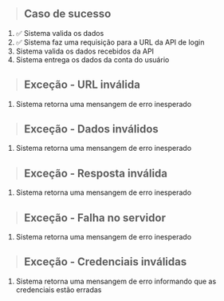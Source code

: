 > ## Caso de sucesso
1. ✅ Sistema valida os dados
2. ✅ Sistema faz uma requisição para a URL da API de login
3. Sistema valida os dados recebidos da API
4. Sistema entrega os dados da conta do usuário

> ## Exceção - URL inválida
1. Sistema retorna uma mensangem de erro inesperado

> ## Exceção - Dados inválidos
1. Sistema retorna uma mensangem de erro inesperado

> ## Exceção - Resposta inválida
1. Sistema retorna uma mensangem de erro inesperado

> ## Exceção - Falha no servidor
1. Sistema retorna uma mensangem de erro inesperado

> ## Exceção - Credenciais inválidas
1. Sistema retorna uma mensangem de erro informando que as credenciais estão erradas